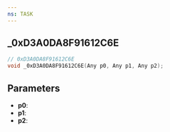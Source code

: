 ```yaml
---
ns: TASK
---
```

## _0xD3A0DA8F91612C6E

```c
// 0xD3A0DA8F91612C6E
void _0xD3A0DA8F91612C6E(Any p0, Any p1, Any p2);
```

## Parameters
* **p0**:
* **p1**:
* **p2**:
